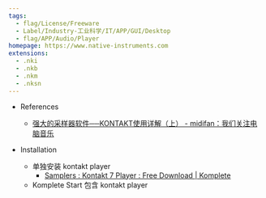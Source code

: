 ```yaml
---
tags:
  - flag/License/Freeware
  - Label/Industry-工业科学/IT/APP/GUI/Desktop
  - flag/APP/Audio/Player
homepage: https://www.native-instruments.com
extensions:
  - .nki
  - .nkb
  - .nkm
  - .nksn
---
```


- References
    - [强大的采样器软件──KONTAKT使用详解（上） - midifan：我们关注电脑音乐](https://www.midifan.com/modulearticle-detailview-664.htm)

- Installation
    - 单独安装 kontakt player
        - [Samplers : Kontakt 7 Player : Free Download | Komplete](https://www.native-instruments.com/en/products/komplete/samplers/kontakt-7-player/free-download/)
    - Komplete Start 包含 kontakt player
